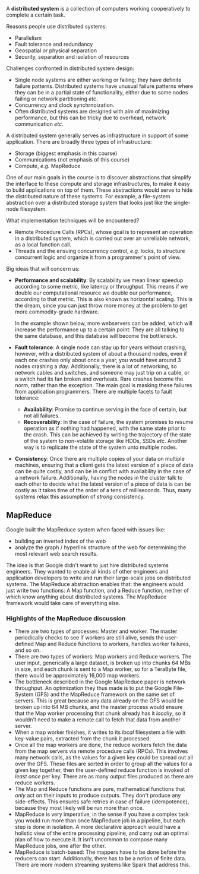 A **distributed system** is a collection of computers working cooperatively to
complete a certain task.

Reasons people use distributed systems:

- Parallelism
- Fault tolerance and redundancy
- Geospatial or physical separation
- Security, separation and isolation of resources

Challenges confronted in distributed system design:

- Single node systems are either working or failing; they have definite failure
  patterns. Distributed systems have unusual failure patterns where they can be
  in a partial state of functionality, either due to some nodes failing or network
  partitioning _etc_.
- Concurrency and clock synchrnoization.
- Often distributed systems are designed with aim of maximizing performance, but
  this can be tricky due to overhead, network communication _etc_.

A distributed system generally serves as infrastructure in support of some
application. There are broadly three types of infrastructure:

- Storage (biggest emphasis in this course)
- Communications (not emphasis of this course)
- Compute, _e.g._ MapReduce

One of our main goals in the course is to discover abstractions that simplify
the interface to these compute and storage infrastructures, to make it easy
to build applications on top of them. These abstractions would serve to hide
the distributed nature of these systems. For example, a file-system abstraction
over a distributed storage system that looks just like the single-node filesystem.

What implementation techniques will be encountered?

- Remote Procedure Calls (RPCs), whose goal is to represent an operation in a
  distributed system, which is carried out over an unreliable network, as a local
  function call.
- Threads and the ensuing concurrency control, _e.g._ locks, to structure concurrent
  logic and organize it from a programmer's point of view.

Big ideas that will concern us:

- **Performance and scalability**: By scalability we mean linear speedup according to some
  metric, like latency or throughput. This means if we double our computational resource
  we double our performance, according to that metric. This is also known as horizontal
  scaling. This is the dream, since you can just throw more money at the problem to get
  more commodity-grade hardware.

  In the example shown below, more webservers can be added, which will increase the
  performance up to a certain point: They are all talking to the same database, and
  this database will become the bottleneck.

- **Fault tolerance**: A single node can stay up for years without crashing, however, with
  a distributed system of about a thousand nodes, even if each one crashes only about once
  a year, you would have around 3 nodes crashing a _day_. Additionally, there is a lot of
  networking, so network cables and switches, and someone may just trip on a cable, or a
  switch had its fan broken and overheats. Rare crashes become the norm, rather than the
  exception. The main goal is masking these failures from application programmers.
  There are multiple facets to fault tolerance:

  - **Availability**: Promise to continue serving in the face of certain, but not all failures.
  - **Recoverability**: In the case of failure, the system promises to resume operation as if
    nothing had happened, with the same state prior to the crash. This can be achieved by
    writing the trajectory of the state of the system to non-volatile storage like HDDs,
    SSDs _etc_. Another way is to replicate the state of the system unto multiple nodes.

- **Consistency**:
  Once there are multiple copies of your data on multiple machines, ensuring that a client
  gets the latest version of a piece of data can be quite costly, and can be in conflict
  with availability in the case of a network failure. Additionally, having the nodes in the
  cluster talk to each other to decide what the latest version of a piece of data is can be
  costly as it takes time of the order of a tens of milliseconds. Thus, many systems relax
  this assumption of _strong_ consistency.

## MapReduce

Google built the MapReduce system when faced with issues like:

- building an inverted index of the web
- analyze the graph / hyperlink structure of the web
  for determining the most relevant web search results.

The idea is that Google didn't want to just hire distributed systems engineers. They wanted
to enable all kinds of other engineers and application developers to write and run their
large-scale jobs on distributed systems. The MapReduce abstraction enables that: the engineers
would just write two functions: A Map function, and a Reduce function, neither of which know
anything about distributed systems. The MapReduce framework would take care of everything else.

### Highlights of the MapReduce discussion

- There are two types of processes: Master and worker. The master periodically checks to see
  if workers are still alive, sends the user-defined Map and Reduce functions to workers, handles
  worker failures, and so on.
- There are two types of workers: Map workers and Reduce workers. The user input, generically
  a large dataset, is broken up into chunks 64 MBs in size, and each chunk is sent to a Map worker,
  so for a TeraByte file, there would be approximately 16,000 map workers.
- The bottleneck described in the Google MapReduce paper is network throughput. An optimization
  they thus made is to put the Google File-System (GFS) and the MapReduce framework on the same
  set of servers. This is great because any data already on the GFS would be broken up into 64 MB
  chunks, and the master process would ensure that the Map worker processing that chunk already
  has it _locally_, so it wouldn't need to make a remote call to fetch that data from another server.
- When a map worker finishes, it writes to its _local_ filesystem a file with key-value pairs,
  extracted from the chunk it processed.
- Once all the map workers are done, the reduce workers fetch the data from the map servers via
  remote procedure calls (RPCs). This involves many network calls, as the values for a given key
  could be spread out all over the GFS. These files are sorted in order to group all the values
  for a given key together, then the user-defined reduce function is invoked _at least once_ per
  key. There are as many output files produced as there are reduce workers.
- The Map and Reduce functions are pure, mathematical functions that _only_ act on their
  inputs to produce outputs. They don't produce any side-effects. This ensures safe retries
  in case of failure (idempotence), because they most likely will be run more than once.
- MapReduce is very imperative, in the sense if you have a complex task you would run
  more than once MapReduce job in a pipeline, but each step is done in isolation. A more
  declarative approach would have a holistic view of the entire processing pipeline, and
  carry out an optimal plan of how to execute it. It isn't uncommon to compose many MapReduce
  jobs, one after the other.
- MapReduce is batch-based: The mappers have to be done before the reducers can start.
  Additionally, there has to be a notion of finite data. There are more modern streaming systems
  like Spark that address this.
